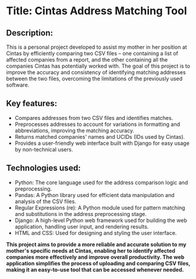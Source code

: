 

# Title: Cintas Address Matching Tool

## Description:

This is a personal project developed to assist my mother in her position at Cintas by efficiently comparing two CSV files – one containing a list of affected companies from a report, and the other containing all the companies Cintas has potentially worked with. The goal of this project is to improve the accuracy and consistency of identifying matching addresses between the two files, overcoming the limitations of the previously used software.

## Key features:

* Compares addresses from two CSV files and identifies matches.
* Preprocesses addresses to account for variations in formatting and abbreviations, improving the matching accuracy.
* Returns matched companies' names and UCIDs (IDs used by Cintas).
* Provides a user-friendly web interface built with Django for easy usage by non-technical users.

## Technologies used:

* Python: The core language used for the address comparison logic and preprocessing.
* Pandas: A Python library used for efficient data manipulation and analysis of the CSV files.
* Regular Expressions (re): A Python module used for pattern matching and substitutions in the address preprocessing stage.
* Django: A high-level Python web framework used for building the web application, handling user input, and rendering results.
* HTML and CSS: Used for designing and styling the user interface.

**This project aims to provide a more reliable and accurate solution to my mother's specific needs at Cintas, enabling her to identify affected companies more effectively and improve overall productivity. The web application simplifies the process of uploading and comparing CSV files, making it an easy-to-use tool that can be accessed whenever needed.**
